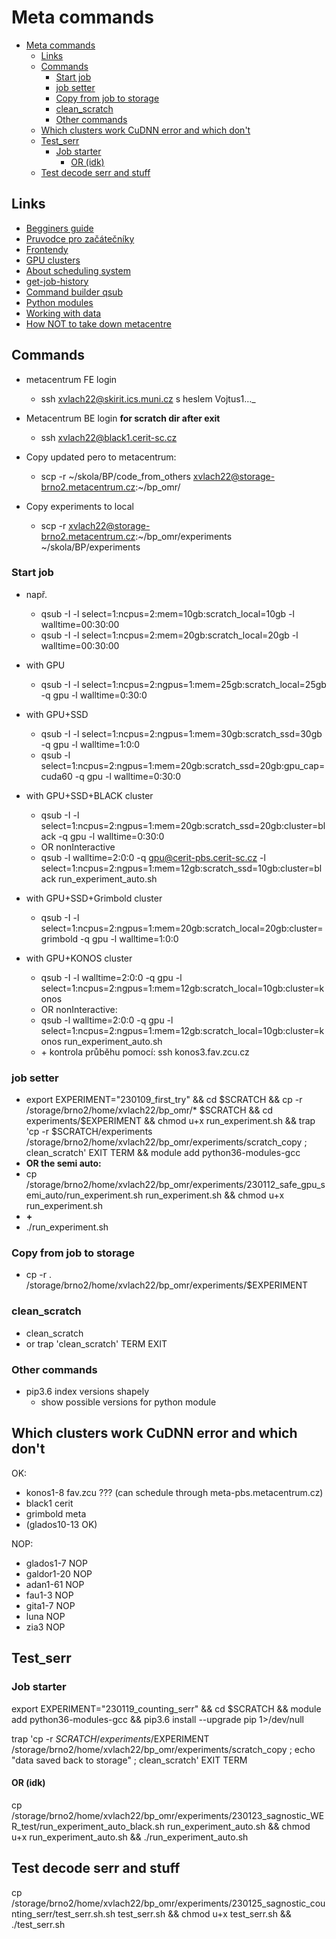 # Meta commands
- [Meta commands](#meta-commands)
  - [Links](#links)
  - [Commands](#commands)
    - [Start job](#start-job)
    - [job setter](#job-setter)
    - [Copy from job to storage](#copy-from-job-to-storage)
    - [clean\_scratch](#clean_scratch)
    - [Other commands](#other-commands)
  - [Which clusters work CuDNN error and which don't](#which-clusters-work-cudnn-error-and-which-dont)
  - [Test\_serr](#test_serr)
    - [Job starter](#job-starter)
      - [OR (idk)](#or-idk)
  - [Test decode serr and stuff](#test-decode-serr-and-stuff)

## Links
- [Begginers guide](https://wiki.metacentrum.cz/wiki/Beginners_guide)
- [Pruvodce pro začátečníky](https://wiki.metacentrum.cz/wiki/Pruvodce_pro_zacatecniky)
- [Frontendy](https://wiki.metacentrum.cz/wiki/Frontend)
- [GPU clusters](https://wiki.metacentrum.cz/wiki/GPU_clusters)
- [About scheduling system](https://wiki.metacentrum.cz/wiki/About_scheduling_system)
- [get-job-history](https://wiki.metacentrum.cz/wiki/PBS_get_job_history)
- [Command builder qsub](https://metavo.metacentrum.cz/pbsmon2/qsub_pbspro)
- [Python modules](https://metavo.metacentrum.cz/pbsmon2/qsub_pbspro)
- [Working with data](https://wiki.metacentrum.cz/wiki/Working_with_data)
- [How NOT to take down metacentre](https://www.cesnet.cz/wp-content/uploads/2021/04/Vorel_MC_2021.pdf)

## Commands
- metacentrum FE login
  - ssh xvlach22@skirit.ics.muni.cz s heslem Vojtus1…_

- Metacentrum BE login **for scratch dir after exit**
  - ssh xvlach22@black1.cerit-sc.cz

- Copy updated pero to metacentrum:
  - scp -r ~/skola/BP/code_from_others xvlach22@storage-brno2.metacentrum.cz:~/bp_omr/

- Copy experiments to local
  - scp -r xvlach22@storage-brno2.metacentrum.cz:~/bp_omr/experiments ~/skola/BP/experiments

### Start job
- např. 
  - qsub -I -l select=1:ncpus=2:mem=10gb:scratch_local=10gb -l walltime=00:30:00
  - qsub -I -l select=1:ncpus=2:mem=20gb:scratch_local=20gb -l walltime=00:30:00
- with GPU
  - qsub -I -l select=1:ncpus=2:ngpus=1:mem=25gb:scratch_local=25gb -q gpu -l walltime=0:30:0

- with GPU+SSD
  - qsub -I -l select=1:ncpus=2:ngpus=1:mem=30gb:scratch_ssd=30gb -q gpu -l walltime=1:0:0
  - qsub -l select=1:ncpus=2:ngpus=1:mem=20gb:scratch_ssd=20gb:gpu_cap=cuda60 -q gpu -l walltime=0:30:0
- with GPU+SSD+BLACK cluster
  - qsub -I -l select=1:ncpus=2:ngpus=1:mem=20gb:scratch_ssd=20gb:cluster=black -q gpu -l walltime=0:30:0
  - OR nonInteractive
  - qsub -l walltime=2:0:0 -q gpu@cerit-pbs.cerit-sc.cz -l select=1:ncpus=2:ngpus=1:mem=12gb:scratch_ssd=10gb:cluster=black run_experiment_auto.sh
- with GPU+SSD+Grimbold cluster
  - qsub -I -l select=1:ncpus=2:ngpus=1:mem=20gb:scratch_local=20gb:cluster=grimbold -q gpu -l walltime=1:0:0
- with GPU+KONOS cluster
  - qsub -I -l walltime=2:0:0 -q gpu -l select=1:ncpus=2:ngpus=1:mem=12gb:scratch_local=10gb:cluster=konos
  - OR nonInteractive:
  - qsub -l walltime=2:0:0 -q gpu -l select=1:ncpus=2:ngpus=1:mem=12gb:scratch_local=10gb:cluster=konos run_experiment_auto.sh
  - \+ kontrola průběhu pomocí: ssh konos3.fav.zcu.cz

### job setter
- export EXPERIMENT="230109_first_try" && cd \$SCRATCH && cp -r /storage/brno2/home/xvlach22/bp_omr/\* \$SCRATCH && cd experiments/$EXPERIMENT && chmod u+x run_experiment.sh && trap 'cp -r $SCRATCH/experiments /storage/brno2/home/xvlach22/bp_omr/experiments/scratch_copy ; clean_scratch' EXIT TERM && module add python36-modules-gcc
- **OR the semi auto:**
- cp /storage/brno2/home/xvlach22/bp_omr/experiments/230112_safe_gpu_semi_auto/run_experiment.sh run_experiment.sh && chmod u+x run_experiment.sh
- **+**
- ./run_experiment.sh

### Copy from job to storage
- cp -r . /storage/brno2/home/xvlach22/bp_omr/experiments/$EXPERIMENT

### clean_scratch
- clean_scratch 
- or trap 'clean_scratch' TERM EXIT

### Other commands

- pip3.6 index versions shapely
  - show possible versions for python module


## Which clusters work CuDNN error and which don't
OK:
- konos1-8    fav.zcu ??? (can schedule through meta-pbs.metacentrum.cz)
- black1      cerit
- grimbold    meta
- (glados10-13 OK)

NOP:
- glados1-7   NOP
- galdor1-20  NOP
- adan1-61    NOP
- fau1-3      NOP
- gita1-7     NOP
- luna        NOP
- zia3        NOP

## Test_serr

### Job starter

export EXPERIMENT="230119_counting_serr" && cd $SCRATCH && module add python36-modules-gcc && pip3.6 install --upgrade pip 1>/dev/null

trap 'cp -r $SCRATCH/experiments/$EXPERIMENT /storage/brno2/home/xvlach22/bp_omr/experiments/scratch_copy ; echo "data saved back to storage" ; clean_scratch' EXIT TERM
#### OR (idk)
cp /storage/brno2/home/xvlach22/bp_omr/experiments/230123_sagnostic_WER_test/run_experiment_auto_black.sh run_experiment_auto.sh && chmod u+x run_experiment_auto.sh && ./run_experiment_auto.sh

## Test decode serr and stuff
cp /storage/brno2/home/xvlach22/bp_omr/experiments/230125_sagnostic_counting_serr/test_serr.sh.sh test_serr.sh && chmod u+x test_serr.sh && ./test_serr.sh